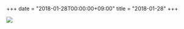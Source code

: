+++
date = "2018-01-28T00:00:00+09:00"
title = "2018-01-28"
+++

<img class="img-fluid" src="/2018-01-28.jpg" />
